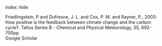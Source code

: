 index: hide

<div class="Citation">

  <div class="Citation-body">
    <div class="Citation-text">Friedlingstein, P and Dufresne, J. L. and Cox, P. M. and Rayner, P., 2003: How positive is the feedback between climate change and the carbon cycle?. <span class="Article-journal">Tellus Series B - Chemical and Physical Meteorology, </span><span class="Article-volume">55, </span>692-700pp.</div>
    <div class="Citation-links">
      <div class="CitationLink" data-href="https://scholar.google.com/scholar?q=How+positive+is+the+feedback+between+climate+change+and+the+carbon+cycle%3F">
        <div class="CitationLink-icon CitationLink-Scholar"></div>
        <div class="CitationLink-text">Google Scholar</div>
      </div>
    </div>
  </div>
</div>


<div class="Citation-copy">

</div>